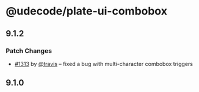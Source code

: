 # @udecode/plate-ui-combobox

## 9.1.2

### Patch Changes

- [#1313](https://github.com/udecode/plate/pull/1313) by [@travis](https://github.com/travis) – fixed a bug with multi-character combobox triggers

## 9.1.0
